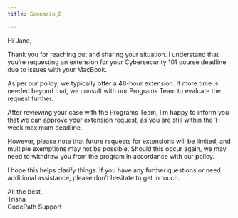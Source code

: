 ```yaml
---
title: Scenario_D

---
```


Hi Jane,

Thank you for reaching out and sharing your situation. I understand that you’re requesting an extension for your Cybersecurity 101 course deadline due to issues with your MacBook.

As per our policy, we typically offer a 48-hour extension. If more time is needed beyond that, we consult with our Programs Team to evaluate the request further.

After reviewing your case with the Programs Team, I’m happy to inform you that we can approve your extension request, as you are still within the 1-week maximum deadline.

However, please note that future requests for extensions will be limited, and multiple exemptions may not be possible. Should this occur again, we may need to withdraw you from the program in accordance with our policy.

I hope this helps clarify things. If you have any further questions or need additional assistance, please don’t hesitate to get in touch. 


All the best,   
Trisha   
CodePath Support   